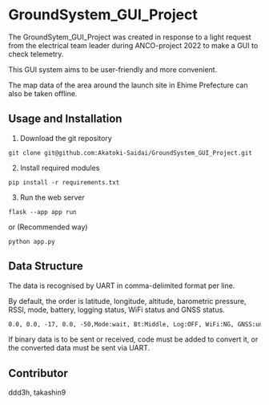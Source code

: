 # GroundSystem_GUI_Project

The GroundSytem_GUI_Project was created in response to a light request from the electrical team leader during ANCO-project 2022 to make a GUI to check telemetry.

This GUI system aims to be user-friendly and more convenient.

The map data of the area around the launch site in Ehime Prefecture can also be taken offline.

## Usage and Installation

1. Download the git repository

```shell
git clone git@github.com:Akatoki-Saidai/GroundSystem_GUI_Project.git
```

2. Install required modules

```shell
pip install -r requirements.txt
```

3. Run the web server

```shell
flask --app app run
```

or (Recommended way)

```shell
python app.py
```

## Data Structure

The data is recognised by UART in comma-delimited format per line.

By default, the order is latitude, longitude, altitude, barometric pressure, RSSI, mode, battery, logging status, WiFi status and GNSS status.

```txt
0.0, 0.0, -17, 0.0, -50,Mode:wait, Bt:Middle, Log:OFF, WiFi:NG, GNSS:unlock
```

If binary data is to be sent or received, code must be added to convert it, or the converted data must be sent via UART.

## Contributor

ddd3h, takashin9
